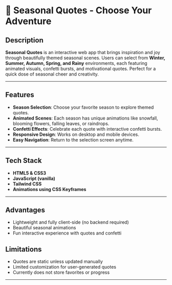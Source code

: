 # 🌟 Seasonal Quotes - Choose Your Adventure


## Description
**Seasonal Quotes** is an interactive web app that brings inspiration and joy through beautifully themed seasonal scenes. Users can select from **Winter, Summer, Autumn, Spring, and Rainy** environments, each featuring animated visuals, confetti bursts, and motivational quotes. Perfect for a quick dose of seasonal cheer and creativity.

---

## Features
- **Season Selection**: Choose your favorite season to explore themed quotes.
- **Animated Scenes**: Each season has unique animations like snowfall, blooming flowers, falling leaves, or raindrops.
- **Confetti Effects**: Celebrate each quote with interactive confetti bursts.
- **Responsive Design**: Works on desktop and mobile devices.
- **Easy Navigation**: Return to the selection screen anytime.

---

## Tech Stack
- **HTML5 & CSS3**
- **JavaScript (vanilla)**
- **Tailwind CSS**
- **Animations using CSS Keyframes**

---

## Advantages
- Lightweight and fully client-side (no backend required)
- Beautiful seasonal animations
- Fun interactive experience with quotes and confetti

## Limitations
- Quotes are static unless updated manually
- Limited customization for user-generated quotes
- Currently does not store favorites or progress

---


